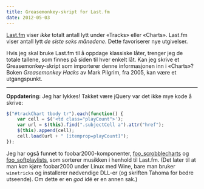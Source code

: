 ```yaml
---
title: Greasemonkey-skript for Last.fm
date: 2012-05-03
---
```


[Last.fm](http://last.fm/) viser *ikke* totalt antall lytt under «Tracks» eller «Charts». Last.fm viser antall lytt *de siste seks månedene*. Dette favoriserer nye utgivelser.

Hvis jeg skal bruke Last.fm til å oppdage klassiske låter, trenger jeg de totale tallene, som finnes på siden til hver enkelt låt. Kan jeg skrive et Greasemonkey-skript som importerer denne informasjonen inn i «Charts»? Boken *Greasemonkey Hacks* av Mark Pilgrim, fra 2005, kan være et utgangspunkt.

---

**Oppdatering:** Jeg har lykkes! Takket være jQuery var det ikke mye kode å skrive:

```javascript
$("#trackChart tbody tr").each(function() {
    var cell = $('<td class="playCount">');
    var url = $(this).find(".subjectCell a").attr("href");
    $(this).append(cell);
    cell.load(url + " [itemprop=playCount]");
});
```

<!--
Men, la meg se litt kvantitativt på dette. For å skrive de 6 linjene over, (skum)leste jeg 4 kapitler av *Greasemonkey Hacks*, 120 sider av *JavaScript & jQuery: The Missing Manual*, og ytterligere 20 sider av *jQuery in Action*. Hvis jeg runder ned dette til 12 timers arbeid, har jeg altså brukt gjennomsnittlig to timer per linje kode. Det tar tid å skaffe seg oversikt.
-->

Jeg har også funnet to foobar2000-komponenter, [foo\_scrobblecharts](http://chronial.de/foobar2000/#foo_scrobblecharts) og [foo\_softplaylists](http://www.foobar2000.org/components/view/foo_softplaylists), som sorterer musikken i henhold til Last.fm. (Det later til at man *kan* kjøre foobar2000 under Linux med Wine, bare man bruker `winetricks` og installerer nødvendige DLL-er (og skriften Tahoma for bedre utseende). Om dette er en *god* idé er en annen sak.)
